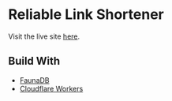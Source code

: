 # Reliable Link Shortener

Visit the live site [here](https://rls.jamesinkala.com).

## Build With

- [FaunaDB](https://github.com/fauna)
- [Cloudflare Workers](https://github.com/cloudflare)
```
